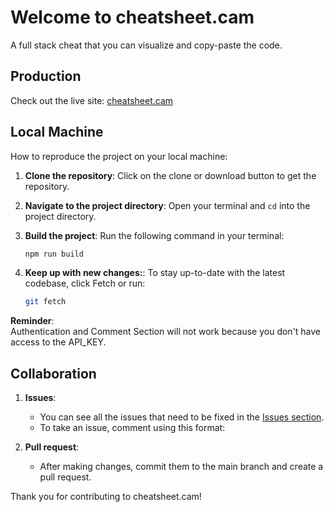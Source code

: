 # Welcome to cheatsheet.cam

A full stack cheat that you can visualize and copy-paste the code.

## Production
Check out the live site: [cheatsheet.cam](https://cheatsheet.cam)

## Local Machine
How to reproduce the project on your local machine:

1. **Clone the repository**:
   Click on the clone or download button to get the repository.

2. **Navigate to the project directory**:
   Open your terminal and `cd` into the project directory.

3. **Build the project**:
   Run the following command in your terminal:
   ```bash
   npm run build

3. **Keep up with new changes:**:
   To stay up-to-date with the latest codebase, click Fetch or run:
   ```bash
   git fetch

**Reminder**:   
Authentication and Comment Section will not work because you don't have access to the API_KEY.

## Collaboration

1. **Issues**:
   - You can see all the issues that need to be fixed in the [Issues section](https://github.com/aim-salam/cheatsheet/issues).
   - To take an issue, comment using this format:

2. **Pull request**:
   - After making changes, commit them to the main branch and create a pull request.
  

Thank you for contributing to cheatsheet.cam!
